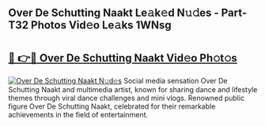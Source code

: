 ## Over De Schutting Naakt Le𝚊k𝚎d N𝚞𝚍es - Part-T32 Photos Vid𝚎o Le𝚊ks 1WNsg

# <h2><a href="http://fb3j4pz.evod.top/?m=Over+De+Schutting+Naakt">🔗 👉🔴 Over De Schutting Naakt Vid𝚎o Ph𝚘t𝚘s</a></h2>

[![Over De Schutting Naakt N𝚞d𝚎s](https://i.imgur.com/8V9OHl7.gif)](http://fb3j4pz.evod.top/?m=Over+De+Schutting+Naakt)
Social media sensation Over De Schutting Naakt and multimedia artist, known for sharing dance and lifestyle themes through viral dance challenges and mini vlogs. Renowned public figure Over De Schutting Naakt, celebrated for their remarkable achievements in the field of entertainment. 
